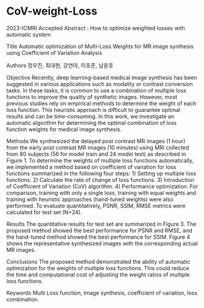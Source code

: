 # CoV-weight-Loss
2023-ICMRI Accepted Abstract : How to optimize weighted losses with automatic system

Title
Automatic optimization of Multi-Loss Weights for MR image synthesis using Coefficient of Variation Analysis
 
Authors 정우진, 최대현, 강연아, 이호준, 남윤호
 
Objective
Recently, deep learning-based medical image synthesis has been suggested in various applications such as modality or contrast conversion tasks. In these tasks, it is common to use a combination of multiple loss functions to improve the quality of synthetic images. However, most previous studies rely on empirical methods to determine the weight of each loss function. This heuristic approach is difficult to guarantee optimal results and can be time-consuming. In this work, we investigate an automatic algorithm for determining the optimal combination of loss function weights for medical image synthesis.
 
Methods
We synthesized the delayed post contrast MR images (1 hour) from the early post contrast MR images (10 minutes) using MRI collected from 80 subjects (56 for model train and 24 model test) as described in Figure 1. To determine the weights of multiple loss functions automatically, we implemented a method based on coefficient of variation for loss functions summarized in the following four steps: 1) Setting up multiple loss functions. 2) Calculate the rate of change of loss functions. 3) Introduction of Coefficient of Variation (CoV) algorithm. 4) Performance optimization. For comparison, training with only a single loss, training with equal weights and training with heuristic approaches (hand-tuned weights) were also performed. To evaluate quantitatively, PSNR, SSIM, RMSE metrics were calculated for test set (N=24).
 
 
Results
The quantitative results for test set are summarized in Figure 3. The proposed method showed the best performance for PSNR and RMSE, and the hand-tuned method showed the best performance for SSIM. Figure 4 shows the representative synthesized images with the corresponding actual MR images.
 
Conclusions
The proposed method demonstrated the ability of automatic optimization for the weights of multiple loss functions. This could reduce the time and computational cost of adjusting the weight ratios of multiple loss functions.
 
Keywords
Multi Loss function, Image synthesis, coefficient of variation, loss combination.
